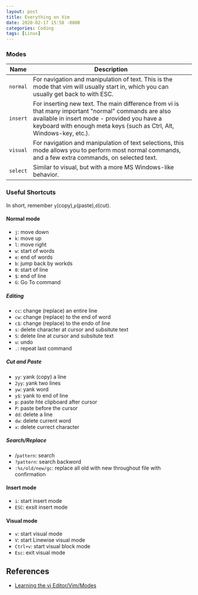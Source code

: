 ```yaml
---
layout: post
title: Everything on Vim
date: 2020-02-17 15:58 -0800
categories: Coding
tags: [Linux]
---
```


### Modes

| Name  | Description  |
|---|---|
| `normal`  |  For navigation and manipulation of text. This is the mode that vim will usually start in, which you can usually get back to with ESC. |
| `insert`  |  For inserting new text. The main difference from vi is that many important "normal" commands are also available in insert mode - provided you have a keyboard with enough meta keys (such as Ctrl, Alt, Windows-key, etc.). |
| `visual`  |  For navigation and manipulation of text selections, this mode allows you to perform most normal commands, and a few extra commands, on selected text.	 |
| `select`  |  Similar to visual, but with a more MS Windows-like behavior. |


### Useful Shortcuts
In short, remember `y`(copy),`p`(paste),`d`(cut).

#### Normal mode

* `j`: move down
* `k`: move up
* `l`: move right
* `w`: start of words
* `e`: end of words
* `b`: jump back by workds
* `0`: start of line
* `$`: end of line
* `G`: Go To command


##### Editing

* `cc`: change (replace) an entire line
* `cw`: change (replace) to the end of word
* `c$`: change (replace) to the endo of line
* `s`: delete character at cursor and subsitute text
* `S`: delete line      at cursor and subsitute text
* `u`: undo
* `.`: repeat last command

##### Cut and Paste

* `yy`: yank (copy) a line
* `2yy`: yank two lines
* `yw`: yank word
* `y$`: yank to end of line
* `p`: paste hte clipboard after cursor
* `P`: paste before the cursor
* `dd`: delete a line
* `dw`: delete current word
* `x`: delete currect character

##### Search/Replace

* /`pattern`: search
* `?pattern`: search backword
* `:%s/old/new/gc`: replace all old with new throughout file with confirmation

#### Insert mode

* `i`: start insert mode
* `ESC`: exsit insert mode

#### Visual mode

* `v`: start visual mode
* `V`: start Linewise visual mode
* `Ctrl+v`: start visual block mode
* `Esc`: exit visual mode

## References
- [Learning the vi Editor/Vim/Modes](https://en.wikibooks.org/wiki/Learning_the_vi_Editor/Vim/Modes)

